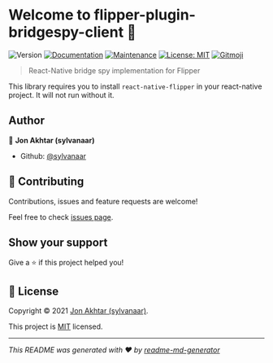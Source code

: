 # Welcome to flipper-plugin-bridgespy-client 👋
![Version](https://img.shields.io/npm/v/flipper-plugin-bridgespy-client)
[![Documentation](https://img.shields.io/badge/documentation-yes-brightgreen.svg)](https://github.com/sylvanaar/flipper-plugin-bridgespy#readme)
[![Maintenance](https://img.shields.io/badge/Maintained%3F-yes-green.svg)](https://github.com/sylvanaar/flipper-plugin-bridgespy/graphs/commit-activity)
[![License: MIT](https://img.shields.io/github/license/sylvanaar/flipper-plugin-bridgespy)](https://github.com/sylvanaar/flipper-plugin-bridgespy/blob/master/LICENSE)
[![Gitmoji](https://img.shields.io/badge/gitmoji-%20😜%20😍-FFDD67.svg?style=flat-square)](https://gitmoji.dev)

> React-Native bridge spy implementation for Flipper

This library requires you to install `react-native-flipper` in your react-native project. It will not run without it.

## Author

👤 **Jon Akhtar (sylvanaar)**

* Github: [@sylvanaar](https://github.com/sylvanaar)

## 🤝 Contributing

Contributions, issues and feature requests are welcome!

Feel free to check [issues page](https://github.com/sylvanaar/flipper-plugin-bridgespy/issues). 

## Show your support

Give a ⭐️ if this project helped you!

## 📝 License

Copyright © 2021 [Jon Akhtar (sylvanaar)](https://github.com/sylvanaar).

This project is [MIT](https://github.com/sylvanaar/flipper-plugin-bridgespy/blob/master/LICENSE) licensed.

***
_This README was generated with ❤️ by [readme-md-generator](https://github.com/kefranabg/readme-md-generator)_

